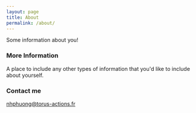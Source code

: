 ```yaml
---
layout: page
title: About
permalink: /about/
---
```


Some information about you!

### More Information

A place to include any other types of information that you'd like to include about yourself.

### Contact me

[nhphuong@torus-actions.fr](mailto:nhphuong@torus-actions.fr)
